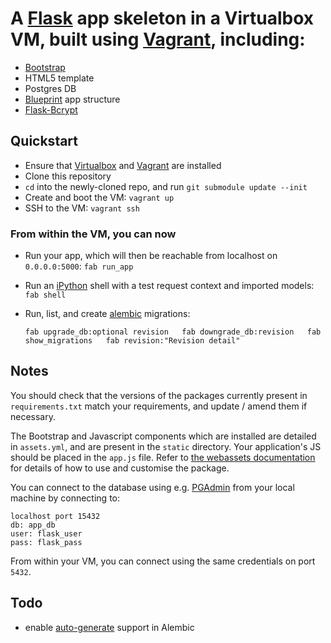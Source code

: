 # A [Flask](http://flask.pocoo.org) app skeleton in a Virtualbox VM, built using [Vagrant](http://vagrantup.com), including:

- [Bootstrap](http://twitter.github.com/bootstrap/)
- HTML5 template
- Postgres DB
- [Blueprint](http://flask.pocoo.org/docs/blueprints/) app structure
- [Flask-Bcrypt](http://packages.python.org/Flask-Bcrypt/)

## Quickstart
- Ensure that [Virtualbox](https://www.virtualbox.org/wiki/Downloads) and [Vagrant](http://downloads.vagrantup.com/) are installed
- Clone this repository
- `cd` into the newly-cloned repo, and run `git submodule update --init`
- Create and boot the VM: `vagrant up`
- SSH to the VM: `vagrant ssh`

### From within the VM, you can now  

- Run your app, which will then be reachable from localhost on `0.0.0.0:5000`: `fab run_app`
- Run an [iPython](http://ipython.org) shell with a test request context and imported models: `fab shell`
- Run, list, and create [alembic](http://alembic.readthedocs.org/en/latest/) migrations:

    `fab upgrade_db:optional revision  
    fab downgrade_db:revision  
    fab show_migrations  
    fab revision:"Revision detail"`  


## Notes

You should check that the versions of the packages currently present in `requirements.txt` match your requirements, and update / amend them if necessary.

The Bootstrap and Javascript components which are installed are detailed in `assets.yml`, and are present in the `static` directory. Your application's JS should be placed in the `app.js` file. Refer to [the webassets documentation](http://webassets.readthedocs.org/en/latest/) for details of how to use and customise the package.

You can connect to the database using e.g. [PGAdmin](http://www.pgadmin.org) from your local machine by connecting to:

    localhost port 15432
    db: app_db
    user: flask_user
    pass: flask_pass

From within your VM, you can connect using the same credentials on port `5432`.

## Todo

- enable [auto-generate](https://alembic.readthedocs.org/en/latest/tutorial.html#auto-generating-migrations) support in Alembic

